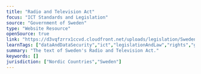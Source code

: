 ```yaml
---
title: "Radio and Television Act"
focus: "ICT Standards and Legislation"
source: "Government of Sweden"
type: "Website Resource"
openSource: true
link: "https://d3vqfzrrx1ccvd.cloudfront.net/uploads/legislation/Sweden/Sweden-Radio-and-TV-Act.pdf"
learnTags: ["dataAndDataSecurity","ict","legislationAndLaw","rights","government","telecommunications"]
summary: "The text of Sweden's Radio and Television Act."
keywords: []
jurisdiction: ["Nordic Countries","Sweden"]
---
```


